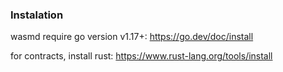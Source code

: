 ### Instalation

wasmd require go version v1.17+:
https://go.dev/doc/install

for contracts, install rust:
https://www.rust-lang.org/tools/install

